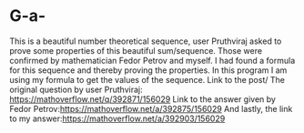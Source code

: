 # G-a-
This is a beautiful number theoretical sequence, user Pruthviraj asked to prove some properties of this beautiful sum/sequence. Those were confirmed by mathematician Fedor Petrov and myself. I had found a formula for this sequence and thereby proving the properties. In this program I am using my formula to get the values of the sequence. 
Link to the post/ The original question by user Pruthviraj: https://mathoverflow.net/q/392871/156029
Link to the answer given by Fedor Petrov:https://mathoverflow.net/a/392875/156029
And lastly, the link to my answer:https://mathoverflow.net/a/392903/156029
